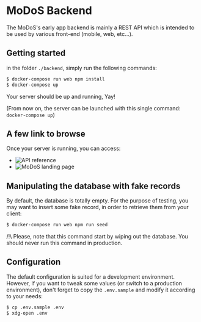 # MoDoS Backend

The MoDoS's early app backend is mainly a REST API which is intended to be used
by various front-end (mobile, web, etc...).

## Getting started

in the folder `./backend`, simply run the following commands:

```bash
$ docker-compose run web npm install
$ docker-compose up
```

Your server should be up and running, Yay!

(From now on, the server can be launched with this single command: `docker-compose up`)

## A few link to browse

Once your server is running, you can access:

- ![API reference](http://localhost:3000/api/v1/doc/)
- ![MoDoS landing page](http://localhost:3000/landing-page/)

## Manipulating the database with fake records

By default, the database is totally empty. For the purpose of testing, you may
want to insert some fake record, in order to retrieve them from your client:

```bash
$ docker-compose run web npm run seed
```

/!\ Please, note that this command start by wiping out the database. You should
never run this command in production.

## Configuration

The default configuration is suited for a development environment. However, if
you want to tweak some values (or switch to a production environment), don't
forget to copy the `.env.sample` and modify it according to your needs:

```bash
$ cp .env.sample .env
$ xdg-open .env
```